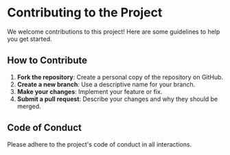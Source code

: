 # Contributing to the Project

We welcome contributions to this project! Here are some guidelines to help you get started.

## How to Contribute

1. **Fork the repository**: Create a personal copy of the repository on GitHub.
2. **Create a new branch**: Use a descriptive name for your branch.
3. **Make your changes**: Implement your feature or fix.
4. **Submit a pull request**: Describe your changes and why they should be merged.

## Code of Conduct

Please adhere to the project's code of conduct in all interactions.
